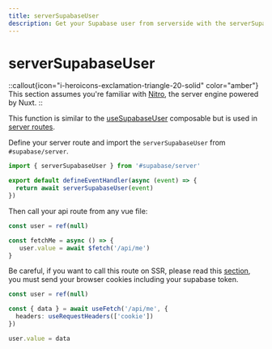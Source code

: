 ```yaml
---
title: serverSupabaseUser
description: Get your Supabase user from serverside with the serverSupabaseUser service
---
```


# serverSupabaseUser

::callout{icon="i-heroicons-exclamation-triangle-20-solid" color="amber"}
 This section assumes you're familiar with [Nitro](https://v3.nuxtjs.org/guide/concepts/server-engine), the server engine powered by Nuxt.
::

This function is similar to the [useSupabaseUser](/usage/composables/usesupabaseuser) composable but is used in [server routes](https://nuxt.com/docs/guide/directory-structure/server#server-routes).

Define your server route and import the `serverSupabaseUser` from `#supabase/server`.

```ts [server/api/me.ts]
import { serverSupabaseUser } from '#supabase/server'

export default defineEventHandler(async (event) => {
  return await serverSupabaseUser(event)
})
```

Then call your api route from any vue file:

```ts [pages/index.vue]
const user = ref(null)

const fetchMe = async () => {
   user.value = await $fetch('/api/me')
}
```

Be careful, if you want to call this route on SSR, please read this [section](https://nuxt.com/docs/getting-started/data-fetching#isomorphic-fetch-and-fetch), you must send your browser cookies including your supabase token.

```ts [pages/index.vue]
const user = ref(null)

const { data } = await useFetch('/api/me', {
  headers: useRequestHeaders(['cookie'])
})

user.value = data
```
